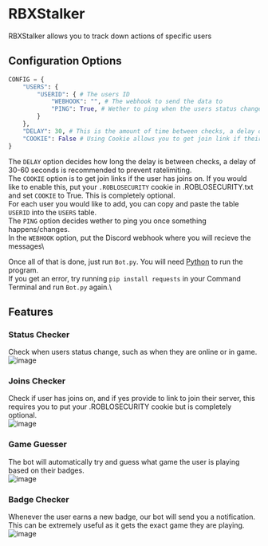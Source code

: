 # RBXStalker
RBXStalker allows you to track down actions of specific users

## Configuration Options

```py
CONFIG = {
    "USERS": {
        "USERID": { # The users ID
            "WEBHOOK": "", # The webhook to send the data to
            "PING": True, # Wether to ping when the users status changes or when the user gets a new badge
        }
    },
    "DELAY": 30, # This is the amount of time between checks, a delay of 30-60 is recommended to not get ratelimited
    "COOKIE": False # Using Cookie allows you to get join link if their joins are on, if you decide to enable this, put your cookie in .ROBLOSECURITY.txt
}
```
The `DELAY` option decides how long the delay is between checks, a delay of 30-60 seconds is recommended to prevent ratelimiting.\
The `COOKIE` option is to get join links if the user has joins on. If you would like to enable this, put your `.ROBLOSECURITY` cookie in .ROBLOSECURITY.txt and set `COOKIE` to True. This is completely optional.\
For each user you would like to add, you can copy and paste the table `USERID` into the `USERS` table.\
The `PING` option decides wether to ping you once something happens/changes.\
In the `WEBHOOK` option, put the Discord webhook where you will recieve the messages\

Once all of that is done, just run `Bot.py`. You will need [Python](https://www.python.org/downloads/) to run the program.\
If you get an error, try running `pip install requests` in your Command Terminal and run `Bot.py` again.\

## Features

### Status Checker
Check when users status change, such as when they are online or in game.\
![image](https://github.com/user-attachments/assets/36e0a9b1-dc9f-40d3-b1a2-55c5b32f27d6)

### Joins Checker
Check if user has joins on, and if yes provide to link to join their server, this requires you to put your .ROBLOSECURITY cookie but is completely optional.\
![image](https://github.com/user-attachments/assets/b478ebff-096d-4ad6-a9e0-c6c528a9be0c)

### Game Guesser
The bot will automatically try and guess what game the user is playing based on their badges.\
![image](https://github.com/user-attachments/assets/81fc96c2-640f-47a0-a71f-8f22ba6dfc66)

### Badge Checker
Whenever the user earns a new badge, our bot will send you a notification. This can be extremely useful as it gets the exact game they are playing.\
![image](https://github.com/user-attachments/assets/cf297f8e-aa4f-4d0b-9457-c0667cf5540e)
